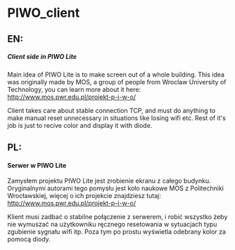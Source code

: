 # PIWO_client
## EN:
##### Client side in PIWO Lite
Main idea of PIWO Lite is to make screen out of a whole building. This idea was originally made by MOS, a group of people from Wroclaw University of Technology, you can learn more about it here:
http://www.mos.pwr.edu.pl/projekt-p-i-w-o/

Client takes care about stable connection TCP, and must do anything to make manual reset unnecessary in situations like losing wifi etc. Rest of it's job is just to recive color and display it with diode.

## PL:
#### Serwer w PIWO Lite
Zamysłem projektu PIWO Lite jest zrobienie ekranu z całego budynku. Oryginalnymi autorami tego pomysłu jest koło naukowe MOS z Politechniki Wrocławskiej, więcej o ich projekcie znajdziesz tutaj:
http://www.mos.pwr.edu.pl/projekt-p-i-w-o/

Klient musi zadbać o stabilne połączenie z serwerem, i robić wszystko żeby nie wymuszać na użytkowniku ręcznego resetowania w sytuacjach typu zgubienie sygnału wifi itp. Poza tym po prostu wyświetla odebrany kolor za pomocą diody.
